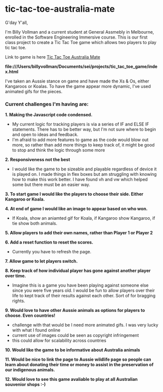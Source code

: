 # tic-tac-toe-australia-mate

G'day Y'all,

I'm Billy Vollman and a current student at General Assmebly in Melbourne, enrolled in the Software Engineering Immersive course.  This is our first class project to create a Tic Tac Toe game which allows two players to play tic tac toe.

Link to game is here [Tic Tac Toe Australia Mate](https://billyvollman.github.io/tic-tac-toe-australia-mate/)

**file:///Users/billyvollman/Documents/sei/projects/tic_tac_toe_game/index.html**


I've taken an Aussie stance on game and have made the Xs & Os, either Kangaroos or Koalas.  To have the game appear more dynamic, I've used animated gifs for the pieces.

### Current challenges I'm having are:

**1. Making the Javascript code condensed.**
  - My current logic for tracking players is via a series of IF and ELSE IF statements. There has to be better way, but I'm not sure where to begin and open to ideas and feedback.
  - I'm afraid to add more features to game as the code would blow out more, so rather than add more things to keep track of, it might be good to stop and think the logic through some more
  
**2. Responsiveness not the best**
  - I would like the game to be sizeable and playable regardless of device it is played on.  I made things in flex boxes but am struggling with knowing how to make this work better.  I have found vh and vw which helped some but there must be an easier way.
 
**3. To start game I would like the players to choose their side.  Either Kangaroo or Koala.**
 
**4. At end of game I would like an image to appear based on who won.**  
- If Koala, show an aniamted gif for Koala, if Kangaroo show Kangaroo, if tie show both animals.
 
**5. Allow players to add their own names, rather than Player 1 or Player 2**
 
**6. Add a reset function to reset the scores.**
  - Currently you have to refresh the page.
 
**7. Allow game to let players switch.**
 
**8. Keep track of how individual player has gone against another player over time.**
  - Imagine this is a game you have been playing against someone else since you were five years old.  I would be fun to allow players over their life to kept track of their results against each other.  Sort of for bragging rights.
  
**9. Would love to have other Aussie animals as options for players to choose.  Even countries!**
  - challenge with that would be I need more animated gifs.  I was very lucky with what I found online
  - current use of images could be seen as copyright infringement
  - this could allow for scalability across countries

**10. Would like the game to be informative about Australia animals**

**11. Would be nice to link the page to Aussie wildlife page so people can learn about donating their time or money to assist in the preservation of our indigenous animals.**

**12. Would love to see this game avaliable to play at all Australian souvenior shops :-)**
  

